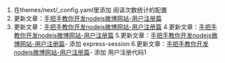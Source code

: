 1. 在themes/next/_config.yaml里添加 阅读次数统计的配置
2. 更新文章：[手把手教你开发nodejs微博网站-用户注册篇](http://phping1.github.io/2017/02/07/nodejsBlog-reg/)
3. 更新文章：[手把手教你开发nodejs微博网站-用户注册篇](http://phping1.github.io/2017/02/07/nodejsBlog-reg/)
4.更新文章：[手把手教你开发nodejs微博网站-用户注册篇](http://phping1.github.io/2017/02/07/nodejsBlog-reg/)
5.更新文章：[手把手教你开发nodejs微博网站-用户注册篇](http://phping1.github.io/2017/02/07/nodejsBlog-reg/)- 添加 express-session
6.更新文章：[手把手教你开发nodejs微博网站-用户注册篇](http://phping1.github.io/2017/02/07/nodejsBlog-reg/)- 添加 用户注册代码1
